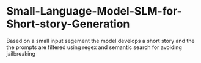 # Small-Language-Model-SLM-for-Short-story-Generation
Based on a small input segement the model develops a short story and the the prompts are filtered using regex and semantic search for avoiding jailbreaking
